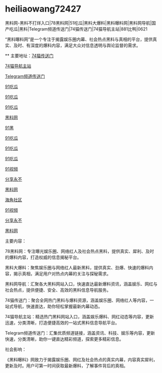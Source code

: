 # heiliaowang72427
黑料网-黑料不打烊入口|78黑料网|51吃瓜|黑料大爆料|黑料曝料网|黑料网导航|国产吃瓜|黑料|Telegram频道传送门|74猫传送门|74猫导航主站|881比鸭|0621

“黑料曝料网”是一个专注于揭露娱乐圈内幕、社会热点黑料与真相的平台，提供真实、及时、有深度的爆料内容，满足大众对信息透明与舆论监督的需求。

** 主要地址：<a href="https://74mao.com/">74猫传送门</a>

<a href="https://74mao.com/">74猫导航主站</a>

<a href="https://74mao.com/">Telegram频道传送门</a>

<a href="https://hj-608.pages.dev/">91吃瓜</a>

<a href="https://hj-605.pages.dev/">91吃瓜</a>

<a href="https://hj-595.pages.dev/">91吃瓜</a>

<a href="https://hj-573.pages.dev/">黑料网</a>

<a href="https://hj-617.pages.dev/">91黑</a>

<a href="https://hj-624.pages.dev/">91吃瓜</a>

<a href="https://hj-635.pages.dev/">91吃瓜</a>

<a href="https://hj-659.pages.dev/">91吃瓜</a>

<a href="https://hj-689.pages.dev/">91视频</a>

<a href="https://hj-691.pages.dev/">分享永不</a>

<a href="https://hj-792.pages.dev/">黑料网</a>

<a href="https://hj-786.pages.dev/">海角社区</a>

<a href="https://hj-777.pages.dev/">91视频</a>

<a href="https://hj-765.pages.dev/">分享永不</a>

<a href="https://hj-760.pages.dev/">黑料网</a>

主要内容：

78黑料网：专注曝光娱乐圈、网络红人及社会热点黑料，提供真实、犀利、及时的爆料内容，打造权威的信息揭秘平台。

黑料大爆料：聚焦娱乐圈与网络红人最新黑料，提供真实、劲爆、快速的爆料内容，揭示真相，满足用户对热点内幕的关注与探秘需求。

黑料网导航：汇聚各大黑料网站入口，快速直达最新爆料资讯，涵盖娱乐、网红与社会热点，提供便捷、安全、高效的黑料信息导航服务。

74猫传送门：聚合全网热门黑料与爆料资源，涵盖娱乐圈、网络红人等内容，一站式导航，快速直达，助你轻松掌握最新内幕动态。

74猫导航主站：精选热门黑料网站入口，涵盖娱乐爆料、网红动态等内容，更新迅速，分类清晰，打造便捷高效的一站式黑料信息导航平台。

Telegram频道传送门：汇集优质频道链接，涵盖资讯、科技、娱乐等内容，更新快速，分类清晰，助你一键直达精彩频道，探索更多精彩信息。

社会影响：

《黑料曝料》网致力于揭露娱乐圈、网红及社会热点的真实内幕，内容真实犀利，更新及时。用户可第一时间获取最新爆料，了解事件背后的真相。
